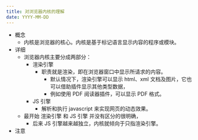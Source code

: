 ```yaml
---
title: 对浏览器内核的理解
date: YYYY-MM-DD
---
```

- 概念
  - 内核是浏览器的核心。内核是基于标记语言显示内容的程序或模块。
- 详细
  - 浏览器内核主要分成两部分：
    - 渲染引擎
      - 职责就是渲染，即在浏览器窗口中显示所请求的内容。
        - 默认情况下，渲染引擎可以显示 html、xml 文档及图片，它也可以借助插件显示其他类型数据，
        - 例如使用 PDF 阅读器插件，可以显示 PDF 格式。
    - JS 引擎
      - 解析和执行 javascript 来实现网页的动态效果。
  - 最开始 渲染引擎 和 JS 引擎 并没有区分的很明确，
    - 后来 JS 引擎越来越独立，内核就倾向于只指渲染引擎。
- 注意